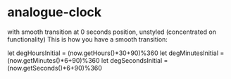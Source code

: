 # analogue-clock
with smooth transition at 0 seconds position, unstyled (concentrated on functionality)
This is how you have a smooth transition:

   let degHoursInitial = (now.getHours()*30+90)%360
    let degMinutesInitial = (now.getMinutes()*6+90)%360
    let degSecondsInitial = (now.getSeconds()*6+90)%360
